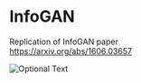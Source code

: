 # InfoGAN
Replication of InfoGAN paper  
https://arxiv.org/abs/1606.03657
  
![Optional Text](../master/original_info_GAN.png)
